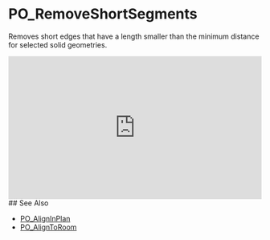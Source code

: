 # PO_RemoveShortSegments

Removes short edges that have a length smaller than the minimum distance for selected solid geometries.

<div>
</div>

<div style="left: 0; width: 100%; height: 0; position: relative; padding-bottom: 56.25%;"><iframe src="https://drive.google.com/file/d/1KruUxyUFsgBfTd8nM7zp6dC46Z5Tbi4M/view" style="top: 0; left: 0; width: 100%; height: 100%; position: absolute; border: 0;" allowfullscreen scrolling="no" allow="encrypted-media;"></iframe></div>
## See Also

* [PO_AlignInPlan](./po_aligninplan.md)
* [PO_AlignToRoom](./po_aligntoroom.md)

